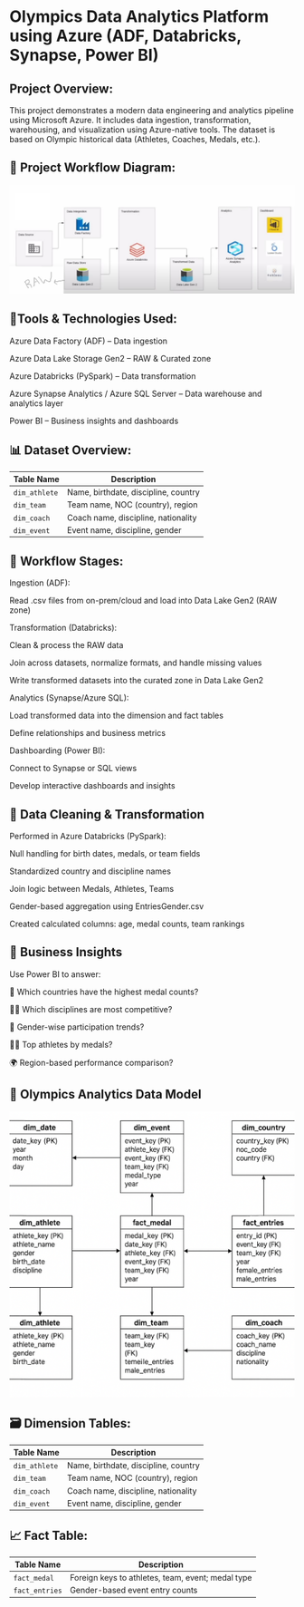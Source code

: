 # Olympics Data Analytics Platform using Azure (ADF, Databricks, Synapse, Power BI)

## Project Overview:

This project demonstrates a modern data engineering and analytics pipeline using Microsoft Azure. It includes data ingestion, transformation, warehousing, and visualization using Azure-native tools. The dataset is based on Olympic historical data (Athletes, Coaches, Medals, etc.).

## 🔄 Project Workflow Diagram:
![Project Workflow Diagram:](Architecture.JPG)

## 🔧Tools & Technologies Used:
Azure Data Factory (ADF) – Data ingestion

Azure Data Lake Storage Gen2 – RAW & Curated zone

Azure Databricks (PySpark) – Data transformation

Azure Synapse Analytics / Azure SQL Server – Data warehouse and analytics layer

Power BI – Business insights and dashboards

## 📊 Dataset Overview:
| Table Name    | Description                          |
| ------------- | ------------------------------------ |
| `dim_athlete` | Name, birthdate, discipline, country |
| `dim_team`    | Team name, NOC (country), region     |
| `dim_coach`   | Coach name, discipline, nationality  |
| `dim_event`   | Event name, discipline, gender       |


## 🔁 Workflow Stages:
Ingestion (ADF):

Read .csv files from on-prem/cloud and load into Data Lake Gen2 (RAW zone)

Transformation (Databricks):

Clean & process the RAW data

Join across datasets, normalize formats, and handle missing values

Write transformed datasets into the curated zone in Data Lake Gen2

Analytics (Synapse/Azure SQL):

Load transformed data into the dimension and fact tables

Define relationships and business metrics

Dashboarding (Power BI):

Connect to Synapse or SQL views

Develop interactive dashboards and insights

## 🧹 Data Cleaning & Transformation
Performed in Azure Databricks (PySpark):

Null handling for birth dates, medals, or team fields

Standardized country and discipline names

Join logic between Medals, Athletes, Teams

Gender-based aggregation using EntriesGender.csv

Created calculated columns: age, medal counts, team rankings

## 🧠 Business Insights
Use Power BI to answer:

🥇 Which countries have the highest medal counts?

👨‍💻 Which disciplines are most competitive?

🎯 Gender-wise participation trends?

🧑‍🦰 Top athletes by medals?

🌍 Region-based performance comparison?

## 🧱 Olympics Analytics Data Model
   ![Data Model](DML_Diagram.png)

## 🗃️ Dimension Tables:
| Table Name    | Description                          |
| ------------- | ------------------------------------ |
| `dim_athlete` | Name, birthdate, discipline, country |
| `dim_team`    | Team name, NOC (country), region     |
| `dim_coach`   | Coach name, discipline, nationality  |
| `dim_event`   | Event name, discipline, gender       |


## 📈 Fact Table:
| Table Name     | Description                                       |
| -------------- | ------------------------------------------------- |
| `fact_medal`   | Foreign keys to athletes, team, event; medal type |
| `fact_entries` | Gender-based event entry counts                   |




                            
